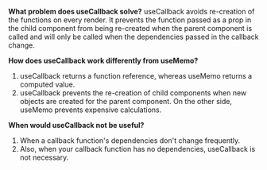 **What problem does useCallback solve?**
useCallback avoids re-creation of the functions on every render. It prevents the function passed as a prop in the child component from being re-created when the parent component is called and will only be called when the dependencies passed in the callback change.

**How does useCallback work differently from useMemo?**
1. useCallback returns a function reference, whereas useMemo returns a computed value.
2. useCallback prevents the re-creation of child components when new objects are created for the parent component. On the other side, useMemo prevents expensive calculations.

**When would useCallback not be useful?**
1. When a callback function's dependencies don't change frequently.
2. Also, when your callback function has no dependencies, useCallback is not necessary.
